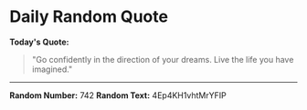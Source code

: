# Daily Random Quote

**Today's Quote:**
> "Go confidently in the direction of your dreams. Live the life you have imagined."

---

**Random Number:** 742
**Random Text:** 4Ep4KH1vhtMrYFIP

